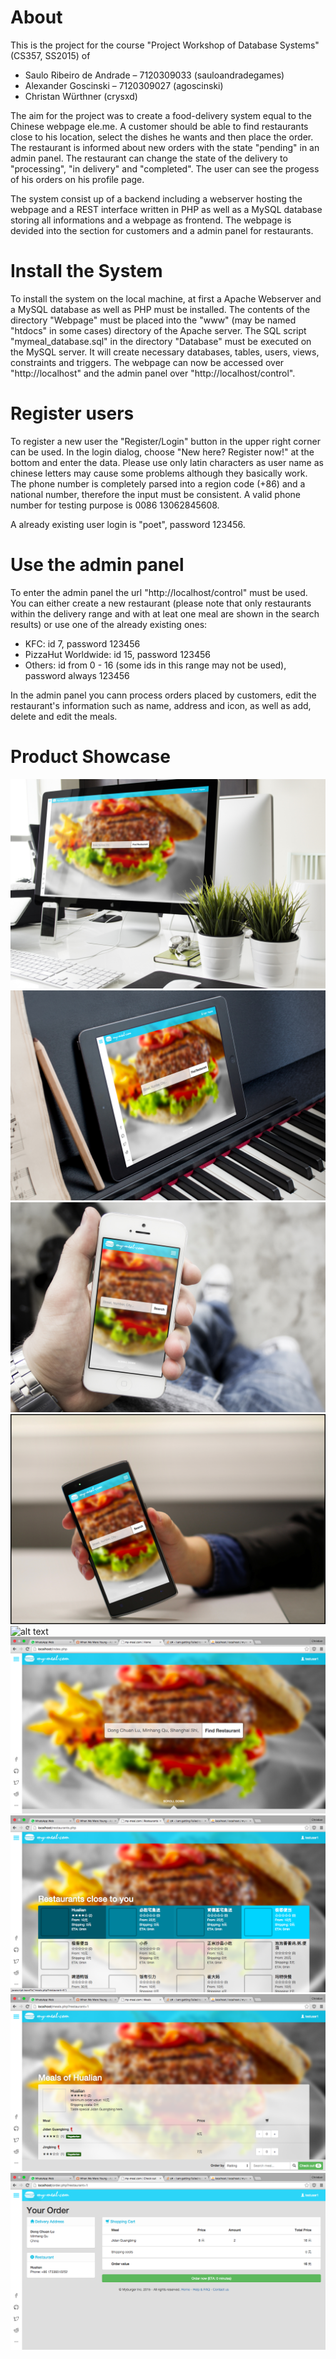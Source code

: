 # About
This is the project for the course "Project Workshop of Database Systems" (CS357, SS2015) of 
- Saulo Ribeiro de Andrade – 7120309033 (sauloandradegames)
- Alexander Goscinski – 7120309027 (agoscinski)
- Christan Würthner (crysxd)

The aim for the project was to create a food-delivery system equal to the Chinese webpage ele.me. A customer should be able to find restaurants close to his location, select the dishes he wants and then place the order. The restaurant is informed about new orders with the state "pending"  in an admin panel. The restaurant can change the state of the delivery to "processing", "in delivery" and "completed". The user can see the progess of his orders on his profile page.

The system consist up of a backend including a webserver hosting the webpage and a REST interface written in PHP as well as a MySQL database storing all informations and a webpage as frontend. The webpage is devided into the section for customers and a admin panel for restaurants.

# Install the System
To install the system on the local machine, at first a Apache Webserver and a MySQL database as well as PHP must be installed. The contents of the directory "Webpage" must be placed into the "www" (may be named "htdocs" in some cases) directory of the Apache server. The SQL script "mymeal_database.sql" in the directory "Database" must be executed on the MySQL server. It will create necessary databases, tables, users, views, constraints and triggers. The webpage can now be accessed over "http://localhost" and the admin panel over "http://localhost/control".

# Register users
To register a new user the "Register/Login" button in the upper right corner can be used. In the login dialog, choose "New here? Register now!" at the bottom and enter the data. Please use only latin characters as user name as chinese letters may cause some problems although they basically work. The phone number is completely parsed into a region code (+86) and a national number, therefore the input must be consistent. A valid phone number for testing purpose is 0086 13062845608.

A already existing user login is "poet", password 123456.

# Use the admin panel
To enter the admin panel the url "http://localhost/control" must be used. You can either create a new restaurant (please note that only restaurants within the delivery range and with at leat one meal are shown in the search results) or use one of the already existing ones:
- KFC: id 7, password 123456
- PizzaHut Worldwide: id 15, password 123456
- Others: id from 0 - 16 (some ids in this range may not be used), password always 123456

In the admin panel you cann process orders placed by customers, edit the restaurant's information such as name, address and icon, as well as add, delete and edit the meals.

# Product Showcase
![alt text](https://raw.githubusercontent.com/crysxd/Project-Workshop-of-Database-Systems-CS357/images/Place_to_7-2-2015%2011-03-27%20AM.jpg?token=AFlnnLajqjWYGZk-KbhPAWd8tgEXUz9pks5Vn0kswA%3D%3D)
![alt text](https://github.com/crysxd/Project-Workshop-of-Database-Systems-CS357/raw/images/Place_to_7-2-2015%2011-04-45%20AM.jpg)
![alt text](https://github.com/crysxd/Project-Workshop-of-Database-Systems-CS357/raw/images/Place_to_7-2-2015%2011-07-56%20AM.jpg)
![alt text](https://github.com/crysxd/Project-Workshop-of-Database-Systems-CS357/raw/images/mockDrop_ONEPLUS%20ONE%20%3D%202.jpg)
![alt text](https://raw.githubusercontent.com/crysxd/Project-Workshop-of-Database-Systems-CS357/images/Place_to_7-2-2015%207-57-43%20AM.jpg?token=AFlnnGo-gKVmSXzc9-UsH2ynYwHAApZzks5Vn0sZwA%3D%3D)
![alt text](https://raw.githubusercontent.com/crysxd/Project-Workshop-of-Database-Systems-CS357/images/Screen%20Shot%202015-11-24%20at%207.33.12%20PM.png)
![alt text](https://raw.githubusercontent.com/crysxd/Project-Workshop-of-Database-Systems-CS357/images/Screen%20Shot%202015-11-24%20at%207.33.17%20PM.png)
![alt text](https://raw.githubusercontent.com/crysxd/Project-Workshop-of-Database-Systems-CS357/images/Screen%20Shot%202015-11-24%20at%207.33.24%20PM.png)
![alt text](https://raw.githubusercontent.com/crysxd/Project-Workshop-of-Database-Systems-CS357/images/Screen%20Shot%202015-11-24%20at%207.33.30%20PM.png)
